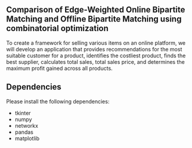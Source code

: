 ## Comparison of Edge-Weighted Online Bipartite Matching and Offline Bipartite Matching using combinatorial optimization
To create a framework for selling various items on an online platform, we will develop an application that provides recommendations for the most suitable customer for a product, identifies the costliest product, finds the best supplier, calculates total sales, total sales price, and determines the maximum profit gained across all products.

## Dependencies
Please install the following dependencies:<br/>
* tkinter<br/>
* numpy<br/>
* networkx<br/>
* pandas<br/>
* matplotlib<br/>
